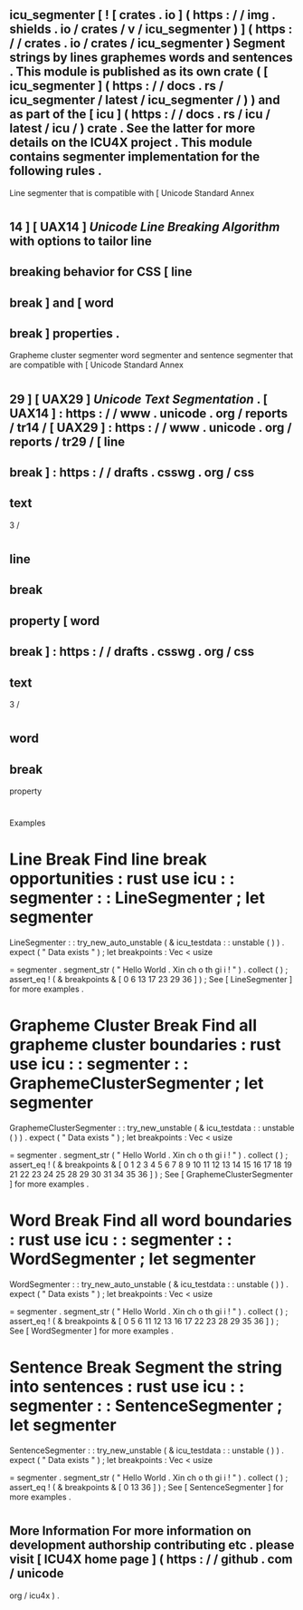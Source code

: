 #
icu_segmenter
[
!
[
crates
.
io
]
(
https
:
/
/
img
.
shields
.
io
/
crates
/
v
/
icu_segmenter
)
]
(
https
:
/
/
crates
.
io
/
crates
/
icu_segmenter
)
Segment
strings
by
lines
graphemes
words
and
sentences
.
This
module
is
published
as
its
own
crate
(
[
icu_segmenter
]
(
https
:
/
/
docs
.
rs
/
icu_segmenter
/
latest
/
icu_segmenter
/
)
)
and
as
part
of
the
[
icu
]
(
https
:
/
/
docs
.
rs
/
icu
/
latest
/
icu
/
)
crate
.
See
the
latter
for
more
details
on
the
ICU4X
project
.
This
module
contains
segmenter
implementation
for
the
following
rules
.
-
Line
segmenter
that
is
compatible
with
[
Unicode
Standard
Annex
#
14
]
[
UAX14
]
_Unicode
Line
Breaking
Algorithm_
with
options
to
tailor
line
-
breaking
behavior
for
CSS
[
line
-
break
]
and
[
word
-
break
]
properties
.
-
Grapheme
cluster
segmenter
word
segmenter
and
sentence
segmenter
that
are
compatible
with
[
Unicode
Standard
Annex
#
29
]
[
UAX29
]
_Unicode
Text
Segmentation_
.
[
UAX14
]
:
https
:
/
/
www
.
unicode
.
org
/
reports
/
tr14
/
[
UAX29
]
:
https
:
/
/
www
.
unicode
.
org
/
reports
/
tr29
/
[
line
-
break
]
:
https
:
/
/
drafts
.
csswg
.
org
/
css
-
text
-
3
/
#
line
-
break
-
property
[
word
-
break
]
:
https
:
/
/
drafts
.
csswg
.
org
/
css
-
text
-
3
/
#
word
-
break
-
property
#
#
Examples
#
#
#
Line
Break
Find
line
break
opportunities
:
rust
use
icu
:
:
segmenter
:
:
LineSegmenter
;
let
segmenter
=
LineSegmenter
:
:
try_new_auto_unstable
(
&
icu_testdata
:
:
unstable
(
)
)
.
expect
(
"
Data
exists
"
)
;
let
breakpoints
:
Vec
<
usize
>
=
segmenter
.
segment_str
(
"
Hello
World
.
Xin
ch
o
th
gi
i
!
"
)
.
collect
(
)
;
assert_eq
!
(
&
breakpoints
&
[
0
6
13
17
23
29
36
]
)
;
See
[
LineSegmenter
]
for
more
examples
.
#
#
#
Grapheme
Cluster
Break
Find
all
grapheme
cluster
boundaries
:
rust
use
icu
:
:
segmenter
:
:
GraphemeClusterSegmenter
;
let
segmenter
=
GraphemeClusterSegmenter
:
:
try_new_unstable
(
&
icu_testdata
:
:
unstable
(
)
)
.
expect
(
"
Data
exists
"
)
;
let
breakpoints
:
Vec
<
usize
>
=
segmenter
.
segment_str
(
"
Hello
World
.
Xin
ch
o
th
gi
i
!
"
)
.
collect
(
)
;
assert_eq
!
(
&
breakpoints
&
[
0
1
2
3
4
5
6
7
8
9
10
11
12
13
14
15
16
17
18
19
21
22
23
24
25
28
29
30
31
34
35
36
]
)
;
See
[
GraphemeClusterSegmenter
]
for
more
examples
.
#
#
#
Word
Break
Find
all
word
boundaries
:
rust
use
icu
:
:
segmenter
:
:
WordSegmenter
;
let
segmenter
=
WordSegmenter
:
:
try_new_auto_unstable
(
&
icu_testdata
:
:
unstable
(
)
)
.
expect
(
"
Data
exists
"
)
;
let
breakpoints
:
Vec
<
usize
>
=
segmenter
.
segment_str
(
"
Hello
World
.
Xin
ch
o
th
gi
i
!
"
)
.
collect
(
)
;
assert_eq
!
(
&
breakpoints
&
[
0
5
6
11
12
13
16
17
22
23
28
29
35
36
]
)
;
See
[
WordSegmenter
]
for
more
examples
.
#
#
#
Sentence
Break
Segment
the
string
into
sentences
:
rust
use
icu
:
:
segmenter
:
:
SentenceSegmenter
;
let
segmenter
=
SentenceSegmenter
:
:
try_new_unstable
(
&
icu_testdata
:
:
unstable
(
)
)
.
expect
(
"
Data
exists
"
)
;
let
breakpoints
:
Vec
<
usize
>
=
segmenter
.
segment_str
(
"
Hello
World
.
Xin
ch
o
th
gi
i
!
"
)
.
collect
(
)
;
assert_eq
!
(
&
breakpoints
&
[
0
13
36
]
)
;
See
[
SentenceSegmenter
]
for
more
examples
.
#
#
More
Information
For
more
information
on
development
authorship
contributing
etc
.
please
visit
[
ICU4X
home
page
]
(
https
:
/
/
github
.
com
/
unicode
-
org
/
icu4x
)
.
